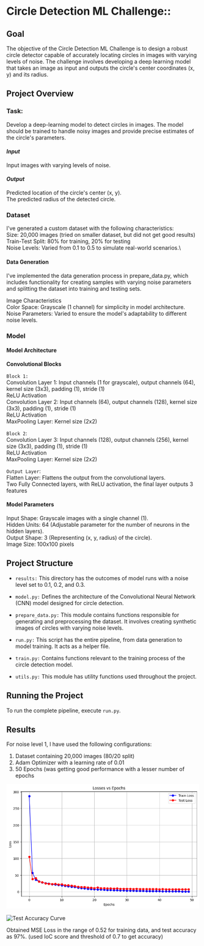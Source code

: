 # Circle Detection ML Challenge:: 

## **Goal**

The objective of the Circle Detection ML Challenge is to design a robust circle detector capable of accurately locating circles in images with varying levels of noise. The challenge involves developing a deep learning model that takes an image as input and outputs the circle's center coordinates (x, y) and its radius.

## **Project Overview**

### Task:

Develop a deep-learning model to detect circles in images. The model should be trained to handle noisy images and provide precise estimates of the circle's parameters.

#### _Input_ <br/>
Input images with varying levels of noise.

#### _Output_ <br/>
Predicted location of the circle's center (x, y).\
The predicted radius of the detected circle.

### Dataset

I've generated a custom dataset with the following characteristics:\
Size: 20,000 images (tried on smaller dataset, but did not get good results)\
Train-Test Split: 80% for training, 20% for testing\
Noise Levels: Varied from 0.1 to 0.5 to simulate real-world scenarios.\

#### Data Generation

I've implemented the data generation process in prepare_data.py, which includes functionality for creating samples with varying noise parameters and splitting the dataset into training and testing sets.

Image Characteristics\
Color Space: Grayscale (1 channel) for simplicity in model architecture.\
Noise Parameters: Varied to ensure the model's adaptability to different noise levels.

### Model

#### Model Architecture
**Convolutional Blocks**

`Block 1:`\
Convolution Layer 1: Input channels (1 for grayscale), output channels (64), kernel size (3x3), padding (1), stride (1)\
ReLU Activation\
Convolution Layer 2: Input channels (64), output channels (128), kernel size (3x3), padding (1), stride (1)\
ReLU Activation\
MaxPooling Layer: Kernel size (2x2)

`Block 2`:\
Convolution Layer 3: Input channels (128), output channels (256), kernel size (3x3), padding (1), stride (1)\
ReLU Activation\
MaxPooling Layer: Kernel size (2x2)

`Output Layer`:\
Flatten Layer: Flattens the output from the convolutional layers.\
Two Fully Connected layers, with ReLU activation, the final layer outputs 3 features

#### Model Parameters

Input Shape: Grayscale images with a single channel (1).\
Hidden Units: 64 (Adjustable parameter for the number of neurons in the hidden layers).\
Output Shape: 3 (Representing (x, y, radius) of the circle).\
Image Size: 100x100 pixels


## Project Structure

- `results:` This directory has the outcomes of model runs with a noise level set to 0.1, 0.2, and 0.3.

- `model.py:` Defines the architecture of the Convolutional Neural Network (CNN) model designed for circle detection.

- `prepare_data.py:` This module contains functions responsible for generating and preprocessing the dataset. It involves creating synthetic images of circles with varying noise levels.

- `run.py:` This script has the entire pipeline, from data generation to model training. It acts as a helper file.

- `train.py:` Contains functions relevant to the training process of the circle detection model.

- `utils.py:` This module has utility functions used throughout the project.

## Running the Project

To run the complete pipeline, execute `run.py`. 

## Results

For noise level 1, I have used the following configurations:
1. Dataset containing 20,000 images (80/20 split)
2. Adam Optimizer with a learning rate of 0.01
3. 50 Epochs (was getting good performance with a lesser number of epochs

![Train/Test Loss Curve](results/noise_0.1/losses.png)

![Test Accuracy Curve](results/noise_0.1/test_accuracies.png)

Obtained MSE Loss in the range of 0.52 for training data, and test accuracy as 97%. (used IoC score and threshold of 0.7 to get accuracy)
